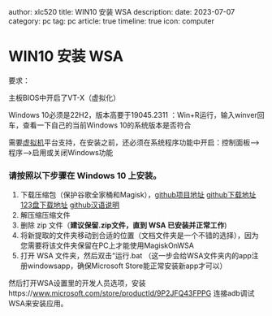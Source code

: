 author: xlc520
title: WIN10 安装 WSA
description: 
date: 2023-07-07
category: pc
tag: pc
article: true
timeline: true
icon: computer

# WIN10 安装 WSA

要求：

主板BIOS中开启了VT-X（虚拟化）

Windows 10必须是22H2，版本高要于19045.2311 ：Win+R运行，输入winver回车，查看一下自己的当前Windows 10的系统版本是否符合

需要[虚拟机](https://www.52pojie.cn/thread-661779-1-1.html)平台支持，在安装之前，还必须在系统程序功能中开启：控制面板——>程序——>启用或关闭Windows功能

### 请按照以下步骤在 Windows 10 上安装。

1. 下载压缩包（保护谷歌全家桶和Magisk），[github项目地址](https://github.com/MustardChef/WSABuilds/releases)  [github下载地址](https://github.com/MustardChef/WSABuilds/releases/download/Windows_10_2303.40000.5.0/WSA_2303.40000.5.0_x64_Release-Nightly-with-magisk-d0c93842.26101.-canary-MindTheGapps-13.0-RemovedAmazon_Windows_10.zip) [123盘下载地址](https://www.123pan.com/s/RZhuVv-BfQUv.html) [github汉语说明](https://github.com/MustardChef/WSABuilds/blob/master/Changelogs/Windows_10_x64_Changelog_CN.md)
2. 解压缩压缩文件
3. 删除 zip 文件（**建议保留.zip文件，直到 WSA 已安装并正常工作**)
4. 将新提取的文件夹移动到合适的位置（文档文件夹是一个不错的选择），因为您需要将该文件夹保留在PC上才能使用MagiskOnWSA
5. 打开 WSA 文件夹，然后双击“运行.bat （这一步会给WSA文件夹内的app注册windowsapp，确保Microsoft Store能正常安装新app才可以）

然后打开WSA设置里的开发人员选项，安装https://www.microsoft.com/store/productId/9P2JFQ43FPPG 连接adb调试WSA来安装应用。